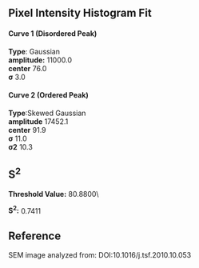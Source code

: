 ## Pixel Intensity Histogram Fit

#### Curve 1 (Disordered Peak)
**Type**: Gaussian\
**amplitude:** 11000.0\
**center** 76.0\
**σ** 3.0


#### Curve 2 (Ordered Peak)
**Type**:Skewed Gaussian\
**amplitude** 17452.1\
**center** 91.9\
**σ** 11.0\
**σ2** 10.3


## S<sup>2</sup>
**Threshold Value:** 80.8800\

**S<sup>2</sup>:** 0.7411















## Reference
SEM image analyzed from:
DOI:10.1016/j.tsf.2010.10.053 
